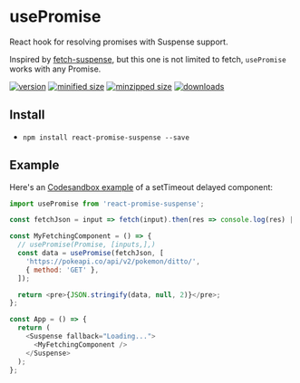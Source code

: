 # usePromise

React hook for resolving promises with Suspense support.

Inspired by [fetch-suspense](https://github.com/CharlesStover/fetch-suspense), but this one is not limited to fetch, `usePromise` works with any Promise.

[![version](https://img.shields.io/npm/v/react-promise-suspense.svg)](https://www.npmjs.com/package/react-promise-suspense)
[![minified size](https://img.shields.io/bundlephobia/min/react-promise-suspense.svg)](https://www.npmjs.com/package/react-promise-suspense)
[![minzipped size](https://img.shields.io/bundlephobia/minzip/react-promise-suspense.svg)](https://www.npmjs.com/package/react-promise-suspense)
[![downloads](https://img.shields.io/npm/dt/react-promise-suspense.svg)](https://www.npmjs.com/package/react-promise-suspense)

## Install

* `npm install react-promise-suspense --save`

## Example

Here's an [Codesandbox example](https://codesandbox.io/s/react-promise-suspense-example-t14mh) of a setTimeout delayed component:

```js
import usePromise from 'react-promise-suspense';

const fetchJson = input => fetch(input).then(res => console.log(res) || res.json());

const MyFetchingComponent = () => {
  // usePromise(Promise, [inputs,],)
  const data = usePromise(fetchJson, [
    'https://pokeapi.co/api/v2/pokemon/ditto/',
    { method: 'GET' },
  ]);

  return <pre>{JSON.stringify(data, null, 2)}</pre>;
};

const App = () => {
  return (
    <Suspense fallback="Loading...">
      <MyFetchingComponent />
    </Suspense>
  );
};
```